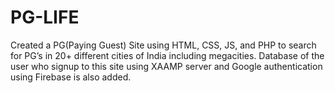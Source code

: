 # PG-LIFE
Created a PG(Paying Guest) Site using HTML, CSS, JS, and PHP to search for PG’s in 20+ different cities of India including megacities. Database of the user who signup to this site using XAAMP server and Google authentication using Firebase is also added.
